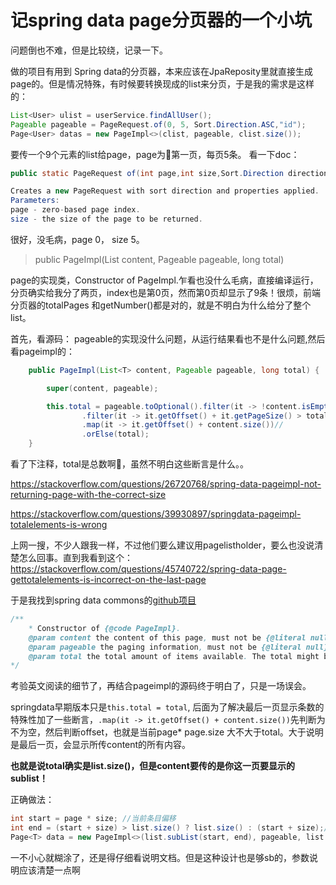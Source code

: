 
# 记spring data page分页器的一个小坑

问题倒也不难，但是比较绕，记录一下。

做的项目有用到 Spring data的分页器，本来应该在JpaReposity里就直接生成page的。但是情况特殊，有时候要转换现成的list来分页，于是我的需求是这样的：

```java
List<User> ulist = userService.findAllUser();
Pageable pageable = PageRequest.of(0, 5, Sort.Direction.ASC,"id");
Page<User> datas = new PageImpl<>(clist, pageable, clist.size());
```
要传一个9个元素的list给page，page为第一页，每页5条。
看一下doc：
```java
public static PageRequest of(int page,int size,Sort.Direction direction,String... properties)

Creates a new PageRequest with sort direction and properties applied.
Parameters:
page - zero-based page index.
size - the size of the page to be returned.
```
很好，没毛病，page 0， size 5。
>public PageImpl(List<T> content, Pageable pageable, long total)

page的实现类，Constructor of PageImpl.乍看也没什么毛病，直接编译运行，分页确实给我分了两页，index也是第0页，然而第0页却显示了9条！很烦，前端分页器的totalPages 和getNumber()都是对的，就是不明白为什么给分了整个list。

首先，看源码：
pageable的实现没什么问题，从运行结果看也不是什么问题,然后看pageimpl的：
```java
	public PageImpl(List<T> content, Pageable pageable, long total) {

		super(content, pageable);

		this.total = pageable.toOptional().filter(it -> !content.isEmpty())//
				.filter(it -> it.getOffset() + it.getPageSize() > total)//
				.map(it -> it.getOffset() + content.size())//
				.orElse(total);
	}
```
看了下注释，total是总数啊，虽然不明白这些断言是什么。。

https://stackoverflow.com/questions/26720768/spring-data-pageimpl-not-returning-page-with-the-correct-size

https://stackoverflow.com/questions/39930897/springdata-pageimpl-totalelements-is-wrong

上网一搜，不少人跟我一样，不过他们要么建议用pagelistholder，要么也没说清楚怎么回事。直到我看到这个：
https://stackoverflow.com/questions/45740722/spring-data-page-gettotalelements-is-incorrect-on-the-last-page

于是我找到spring data commons的[github项目](https://github.com/spring-projects/spring-data-commons/blob/master/src/main/java/org/springframework/data/domain/PageImpl.java)
```java
/**
	* Constructor of {@code PageImpl}.
	@param content the content of this page, must not be {@literal null}.
	@param pageable the paging information, must not be {@literal null}.
	@param total the total amount of items available. The total might be adapted considering the length of the content given, if it is going to be the content of the last page. This is in place to mitigate inconsistencies.
*/
```
考验英文阅读的细节了，再结合pageimpl的源码终于明白了，只是一场误会。

springdata早期版本只是`this.total = total`, 后面为了解决最后一页显示条数的特殊性加了一些断言，`.map(it -> it.getOffset() + content.size())`先判断为不为空，然后判断offset，也就是当前page* page.size 大不大于total。大于说明是最后一页，会显示所传content的所有内容。

**也就是说total确实是list.size()，但是content要传的是你这一页要显示的sublist！**

正确做法：
```java
int start = page * size; //当前条目偏移
int end = (start + size) > list.size() ? list.size() : (start + size);//判断是不是最后一页
Page<T> data = new PageImpl<>(list.subList(start, end), pageable, list.size());
```

一不小心就糊涂了，还是得仔细看说明文档。但是这种设计也是够sb的，参数说明应该清楚一点啊

